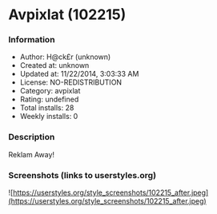 # Avpixlat (102215)

### Information
- Author: H@ck£r (unknown)
- Created at: unknown
- Updated at: 11/22/2014, 3:03:33 AM
- License: NO-REDISTRIBUTION
- Category: avpixlat
- Rating: undefined
- Total installs: 28
- Weekly installs: 0


### Description
Reklam Away!


### Screenshots (links to userstyles.org)
![https://userstyles.org/style_screenshots/102215_after.jpeg](https://userstyles.org/style_screenshots/102215_after.jpeg)


